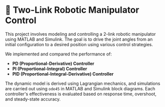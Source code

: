 # 🤖 Two-Link Robotic Manipulator Control

This project involves modeling and controlling a 2-link robotic manipulator using MATLAB and Simulink. The goal is to drive the joint angles from an initial configuration to a desired position using various control strategies.

We implemented and compared the performance of:
- **PD (Proportional-Derivative) Controller**
- **PI (Proportional-Integral) Controller**
- **PID (Proportional-Integral-Derivative) Controller**

The dynamic model is derived using Lagrangian mechanics, and simulations are carried out using `ode45` in MATLAB and Simulink block diagrams. Each controller's effectiveness is evaluated based on response time, overshoot, and steady-state accuracy.
